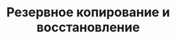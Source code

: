---
title: Резервное копирование и восстановление
permalink: en/admin/configuration/backup/backup-and-restore.html
---